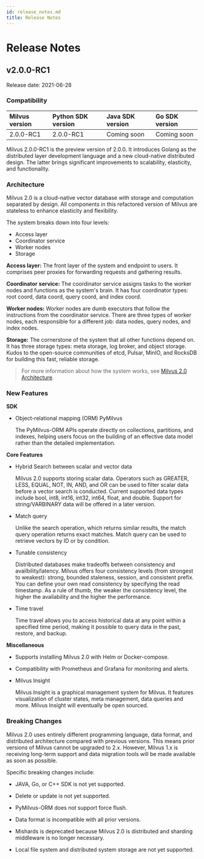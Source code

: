 ```yaml
---
id: release_notes.md
title: Release Notes
---
```

# Release Notes

## v2.0.0-RC1


Release date: 2021-06-28

### Compatibility



| Milvus version | Python SDK version | Java SDK version | Go SDK version |
| :------------- | :----------------- | :--------------- | :------------- |
| 2.0.0-RC1         | 2.0.0-RC1              | Coming soon            | Coming soon          |



Milvus 2.0.0-RC1 is the preview version of 2.0.0. It introduces Golang as the distributed layer development language and a new cloud-native distributed design. The latter brings significant improvements to scalability, elasticity, and functionality. 

### Architecture

Milvus 2.0 is a cloud-native vector database with storage and computation separated by design. All components in this refactored version of Milvus are stateless to enhance elasticity and flexibility.

 The system breaks down into four levels: 

- Access layer
- Coordinator service
- Worker nodes 
- Storage 

**Access layer:** The front layer of the system and endpoint to users.  It comprises peer proxies for forwarding requests and gathering results.

**Coordinator** **service:** The coordinator service assigns tasks to the worker nodes and functions as the system's brain. It has four coordinator types: root coord, data coord, query coord, and index coord.

**Worker nodes:** Worker nodes are dumb executors that follow the instructions from the coordinator service. There are three types of worker nodes, each responsible for a different job: data nodes, query nodes, and index nodes.

**Storage:** The cornerstone of the system that all other functions depend on. It has three storage types: meta storage, log broker, and object storage. Kudos to the open-source communities of etcd, Pulsar, MinIO, and RocksDB for building this fast, reliable storage.

> For more information about how the system works, see [Milvus 2.0 Architecture](LINK).

### New Features

**SDK**

- Object-relational mapping (ORM) PyMilvus

  The PyMilvus-ORM APIs operate directly on collections, partitions, and indexes, helping users focus on the building of an effective data model rather than the detailed implementation. 

**Core Features**

- Hybrid Search between scalar and vector data

  Milvus 2.0 supports storing scalar data. Operators such as GREATER, LESS, EQUAL, NOT, IN, AND, and OR can be used to filter scalar data before a vector search is conducted. Current supported data types include bool, int8, int16, int32, int64, float, and double. Support for string/VARBINARY data will be offered in a later version.

- Match query

  Unlike the search operation, which returns similar results, the match query operation returns exact matches. Match query can be used to retrieve vectors by ID or by condition. 

- Tunable consistency

  Distributed databases make tradeoffs between consistency and availbility/latency. Milvus offers four consistency levels (from strongest to weakest): strong, bounded staleness, session, and consistent prefix. You can define your own read consistency by specifying the read timestamp. As a rule of thumb, the weaker the consistency level, the higher the availability and the higher the performance.

- Time travel

  Time travel allows you to access historical data at any point within a specified time period, making it possible to query data in the past, restore, and backup. 

**Miscellaneous**

- Supports installing Milvus 2.0 with Helm or Docker-compose.

- Compatibility with Prometheus and Grafana for monitoring and alerts.

- Milvus Insight

  Milvus Insight is a graphical management system for Milvus. It features visualization of cluster states, meta management, data queries and more. Milvus Insight will eventually be open sourced.

### Breaking Changes

Milvus 2.0 uses entirely different programming language, data format, and distributed architecture compared with previous versions. This means prior versions of Milvus cannot be upgraded to 2.x. However, Milvus 1.x is receiving long-term support and data migration tools will be made available as soon as possible. 

Specific breaking changes include:

- JAVA, Go, or C++ SDK is not yet supported.

- Delete or update is not yet supported.

- PyMilvus-ORM does not support force flush.

- Data format is incompatible with all prior versions. 

- Mishards is deprecated because Milvus 2.0 is distributed and sharding middleware is no longer necessary.

- Local file system and distributed system storage are not yet supported.
